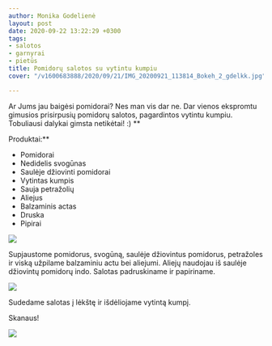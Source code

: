 ```yaml
---
author: Monika Godelienė
layout: post
date: 2020-09-22 13:22:29 +0300
tags:
- salotos
- garnyrai
- pietūs
title: Pomidorų salotos su vytintu kumpiu
cover: "/v1600683888/2020/09/21/IMG_20200921_113814_Bokeh_2_gdelkk.jpg"

---
```

Ar Jums jau baigėsi pomidorai? Nes man vis dar ne. Dar vienos ekspromtu gimusios prisirpusių pomidorų salotos, pagardintos vytintu kumpiu. Tobuliausi dalykai gimsta netikėtai! :) **  
  
Produktai:**

* Pomidorai
* Nedidelis svogūnas
* Saulėje džiovinti pomidorai
* Vytintas kumpis
* Sauja petražolių
* Aliejus
* Balzaminis actas
* Druska
* Pipirai

![](https://res.cloudinary.com/monikagod/image/upload/v1600683888/2020/09/21/IMG_20200921_112838_Bokeh_2_u5elsc.jpg)  
  
Supjaustome pomidorus, svogūną, saulėje džiovintus pomidorus, petražoles ir viską užpilame balzaminiu actu bei aliejumi. Aliejų naudojau iš saulėje džiovintų pomidorų indo. Salotas padruskiname ir papiriname.   
  
![](https://res.cloudinary.com/monikagod/image/upload/v1600683888/2020/09/21/IMG_20200921_113408_Bokeh_2_doqrss.jpg)  
  
Sudedame salotas į lėkštę ir išdėliojame vytintą kumpį.   
  
Skanaus!  
  
![](https://res.cloudinary.com/monikagod/image/upload/v1600683888/2020/09/21/IMG_20200921_113814_Bokeh_2_gdelkk.jpg)